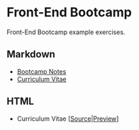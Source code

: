 # Front-End Bootcamp
Front-End Bootcamp example exercises.

## Markdown
* [Bootcamp Notes](bootcamp-notes.md)
* [Curriculum Vitae](curriculum-vitae.md)

## HTML
* Curriculum Vitae [[Source](docs)|[Preview](https://glrodasz.github.io/frontend-bootcamp/)]
